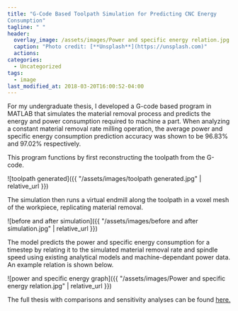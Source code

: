 ```yaml
---
title: "G-Code Based Toolpath Simulation for Predicting CNC Energy 
Consumption"
tagline: " "
header:
  overlay_image: /assets/images/Power and specific energy relation.jpg
  caption: "Photo credit: [**Unsplash**](https://unsplash.com)"
  actions:
categories:
  - Uncategorized
tags:
  - image
last_modified_at: 2018-03-20T16:00:52-04:00
---
```


For my undergraduate thesis, I developed a G-code based program in MATLAB that simulates the material removal process and predicts the energy and power consumption required to machine a part. When analyzing a constant material removal rate milling operation, the average power and specific energy consumption prediction accuracy was shown to be 96.83% and 97.02% respectively.

This program functions by first reconstructing the toolpath from the G-code.

![toolpath generated]({{ "/assets/images/toolpath generated.jpg" | relative_url }})

The simulation then runs a virtual endmill along the toolpath in a voxel mesh of the workpiece, replicating material removal.

![before and after simulation]({{ "/assets/images/before and after simulation.jpg" | relative_url }})

The model predicts the power and specific energy consumption for a timestep by relating it to the simulated material removal rate and spindle speed using existing analytical models and machine-dependant power data. An example relation is shown below.

![power and specific energy graph]({{ "/assets/images/Power and specific energy relation.jpg" | relative_url }})

The full thesis with comparisons and sensitivity analyses can be found [here.](/assets/images/mm-header-overlay-black-filter.jpg)



